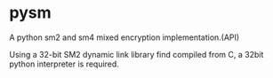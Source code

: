 # pysm
A python sm2 and sm4 mixed encryption implementation.(API)

Using a 32-bit SM2 dynamic link library find compiled from C, a 32bit python interpreter is required.
